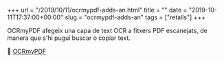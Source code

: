 +++
url = "/2019/10/11/ocrmypdf-adds-an.html"
title = ""
date = "2019-10-11T17:37:00+00:00"
slug = "ocrmypdf-adds-an"
tags = ["retalls"]
+++

OCRmyPDF afegeix una capa de text OCR a fitxers PDF escanejats, de manera que s'hi pugui buscar o copiar text.

📎 [OCRmyPDF](https://github.com/jbarlow83/OCRmyPDF)
